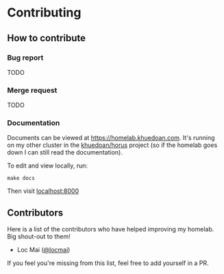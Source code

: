 # Contributing

## How to contribute

### Bug report

TODO

### Merge request

TODO

### Documentation

Documents can be viewed at <https://homelab.khuedoan.com>.
It's running on my other cluster in the [khuedoan/horus](https://github.com/khuedoan/horus) project
(so if the homelab goes down I can still read the documentation).

To edit and view locally, run:

```
make docs
```

Then visit [localhost:8000](http://localhost:8000)

## Contributors

Here is a list of the contributors who have helped improving my homelab. Big shout-out to them!

- Loc Mai ([@locmai](https://github.com/locmai))

If you feel you're missing from this list, feel free to add yourself in a PR.
